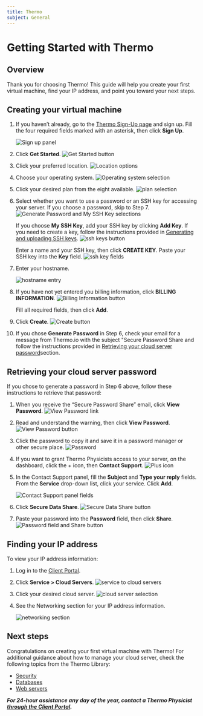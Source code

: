 ```yaml
---
title: Thermo
subject: General
---
```


# Getting Started with Thermo

## Overview
Thank you for choosing Thermo! This guide will help you create your first virtual machine, find your IP address, and point you toward your next steps.

## Creating your virtual machine
1. If you haven’t already, go to the [Thermo Sign-Up page](https://core.thermo.io/sign-up) and sign up. Fill the four required fields marked with an asterisk, then click **Sign Up**.

   ![Sign up panel](https://raw.githubusercontent.com/thermoio/docs/master/images/getting-started-thermo/2017-10-27_14-36-44.png)

2. Click **Get Started**.
  ![Get Started button](https://raw.githubusercontent.com/thermoio/docs/master/images/getting-started-thermo/2017-10-27_14-46-09.png)

3. Click your preferred location.
   ![Location options](https://raw.githubusercontent.com/thermoio/docs/master/images/getting-started-thermo/2017-10-27_15-21-57.png)

4. Choose your operating system.
   ![Operating system selection](https://raw.githubusercontent.com/thermoio/docs/master/images/getting-started-thermo/2017-10-27_15-22-37.png)

5. Click your desired plan from the eight available.
   ![plan selection](https://raw.githubusercontent.com/thermoio/docs/master/images/getting-started-thermo/2017-10-27_15-29-37.png)

6. Select whether you want to use a password or an SSH key for accessing your server. If you choose a password, skip to Step 7.
   ![Generate Password and My SSH Key selections](https://raw.githubusercontent.com/thermoio/docs/master/images/getting-started-thermo/2017-11-20_15-03-14%20copy%20(1).png)

   If you choose **My SSH Key**, add your SSH key by clicking **Add Key**. If you need to create a key, follow the instructions provided in [Generating and uploading SSH keys](https://github.com/thermoio/docs/blob/master/security/generating-and-uploading-ssh-keys.md).
   ![ssh keys button](https://raw.githubusercontent.com/thermoio/docs/master/images/getting-started-thermo/2017-11-20_16-35-31.png)

   Enter a name and your SSH key, then click **CREATE KEY**. Paste your SSH key into the **Key** field.
   ![ssh key fields](https://raw.githubusercontent.com/thermoio/docs/master/images/getting-started-thermo/2017-10-27_16-10-24.png)

7. Enter your hostname.

   ![hostname entry](https://raw.githubusercontent.com/thermoio/docs/master/images/getting-started-thermo/2017-10-27_16-57-28.png)

8. If you have not yet entered you billing information, click **BILLING INFORMATION**. 
   ![Billing Information button](https://raw.githubusercontent.com/thermoio/docs/master/images/getting-started-thermo/2017-11-20_15-05-40%20copy%20(1).png)

   Fill all required fields, then click **Add**.

9. Click **Create**.
   ![Create button](https://raw.githubusercontent.com/thermoio/docs/master/images/getting-started-thermo/2017-11-20_16-40-39%20copy.png)

10. If you chose **Generate Password** in Step 6, check your email for a message from Thermo.io with the subject "Secure Password Share and follow the instructions provided in [Retrieving your cloud server password](#retrieving-your-cloud-server-password)section.

## Retrieving your cloud server password
If you chose to generate a password in Step 6 above, follow these instructions to retrieve that password:
1. When you receive the “Secure Password Share” email, click **View Password**.
   ![View Password link](https://raw.githubusercontent.com/thermoio/docs/master/images/getting-started-thermo/2017-11-20_14-37-21.png)

2. Read and understand the warning, then click **View Password**.
   ![View Password button](https://raw.githubusercontent.com/thermoio/docs/master/images/getting-started-thermo/2017-11-20_14-41-34.png)

3. Click the password to copy it and save it in a password manager or other secure place. 
   ![Password](https://raw.githubusercontent.com/thermoio/docs/master/images/getting-started-thermo/2017-11-20_14-41-52.png)
   
4. If you want to grant Thermo Physicists access to your server, on the dashboard, click the + icon, then **Contact Support**.
   ![Plus icon](https://raw.githubusercontent.com/thermoio/docs/master/images/getting-started-thermo/2017-11-20_17-05-54.png)

5. In the Contact Support panel, fill the **Subject** and **Type your reply** fields. From the **Service** drop-down list, click your service. Click **Add**.

   ![Contact Support panel fields](https://raw.githubusercontent.com/thermoio/docs/master/images/getting-started-thermo/2017-11-20_17-11-30.png)
   
6. Click **Secure Data Share**.
   ![Secure Data Share button](https://raw.githubusercontent.com/thermoio/docs/master/images/getting-started-thermo/2017-11-20_17-15-44.png)
   
7. Paste your password into the **Password** field, then click **Share**.
   ![Password field and Share button](https://raw.githubusercontent.com/thermoio/docs/master/images/getting-started-thermo/2017-11-20_17-14-27.png)

## Finding your IP address
To view your IP address information:
1. Log in to the [Client Portal](https://core.thermo.io/login).
2. Click **Service > Cloud Servers**.
   ![service to cloud servers](https://raw.githubusercontent.com/thermoio/docs/master/images/getting-started-thermo/2017-10-31_15-28-44.png)

3. Click your desired cloud server.
   ![cloud server selection](https://raw.githubusercontent.com/thermoio/docs/master/images/getting-started-thermo/2017-10-31_15-35-00.png)

4. See the Networking section for your IP address information.

   ![networking section](https://raw.githubusercontent.com/thermoio/docs/master/images/getting-started-thermo/2017-10-31_15-39-40.png)

## Next steps
Congratulations on creating your first virtual machine with Thermo! For additional guidance about how to manage your cloud server, check the following topics from the Thermo Library:
* [Security](https://www.thermo.io/how-to/security)
* [Databases](https://www.thermo.io/how-to/databases)
* [Web servers](https://www.thermo.io/how-to/web-servers)

**_For 24-hour assistance any day of the year, contact a Thermo Physicist [through the Client Portal](https://core.thermo.io/login/)._**

